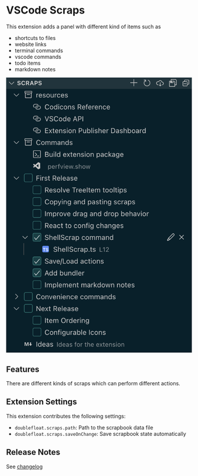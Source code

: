 # VSCode Scraps

This extension adds a panel with different kind of items such as

- shortcuts to files
- website links
- terminal commands
- vscode commands
- todo items
- markdown notes

![Scraps Panel](./assets/readme/panel.png)

## Features

There are different kinds of scraps which can perform different actions.

## Extension Settings

This extension contributes the following settings:

- `doublefloat.scraps.path`: Path to the scrapbook data file
- `doublefloat.scraps.saveOnChange`: Save scrapbook state automatically

<!-- > ## Known Issues
>
> Calling out known issues can help limit users opening duplicate issues against
> your extension. -->

## Release Notes

See [changelog](CHANGELOG.md)
